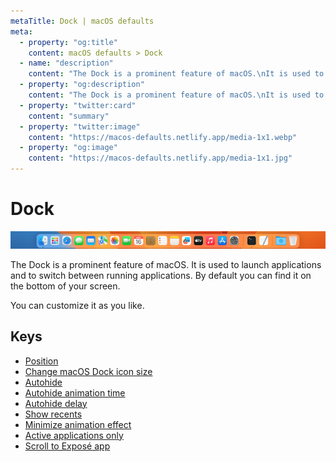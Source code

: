 ```yaml
---
metaTitle: Dock | macOS defaults
meta:
  - property: "og:title"
    content: macOS defaults > Dock
  - name: "description"
    content: "The Dock is a prominent feature of macOS.\nIt is used to launch applications and to switch between running applications.\nBy default you can find it on the bottom of your screen.\n\nYou can customize it as you like.\n"
  - property: "og:description"
    content: "The Dock is a prominent feature of macOS.\nIt is used to launch applications and to switch between running applications.\nBy default you can find it on the bottom of your screen.\n\nYou can customize it as you like.\n"
  - property: "twitter:card"
    content: "summary"
  - property: "twitter:image"
    content: "https://macos-defaults.netlify.app/media-1x1.webp"
  - property: "og:image"
    content: "https://macos-defaults.netlify.app/media-1x1.jpg"
---
```

# Dock

<img
  src="./dock.png" alt="A screenshot of the Dock"
  width="740" height="41" style="height: auto"
/>

The Dock is a prominent feature of macOS.
It is used to launch applications and to switch between running applications.
By default you can find it on the bottom of your screen.

You can customize it as you like.


## Keys

- [Position](./orientation.html)
- [Change macOS Dock icon size](./tilesize.html)
- [Autohide](./autohide.html)
- [Autohide animation time](./autohide-time-modifier.html)
- [Autohide delay](./autohide-delay.html)
- [Show recents](./show-recents.html)
- [Minimize animation effect](./mineffect.html)
- [Active applications only](./static-only.html)
- [Scroll to Exposé app](./scroll-to-open.html)
